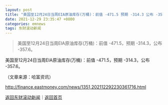 ```yaml
---
layout: post
title: "美国至12月24日当周EIA原油库存(万桶)：前值 -471.5 预期 -314.3 公布 -357.6"
date: 2021-12-29 23:35:47 +0800
categories: emnews
tags: 东财滚动新闻
---
```

> 美国至12月24日当周EIA原油库存(万桶)：前值 -471.5，预期 -314.3，公布 -357.6。

<p>美国至12月24日当周EIA原油库存(万桶)：前值 -471.5，预期 -314.3，公布 -357.6。</p><p class="em_media">（文章来源：哈富资讯）</p>

<http://finance.eastmoney.com/news/1351,202112292230361716.html>

[返回东财滚动新闻](//finews.withounder.com/emnews/)｜[返回首页](//finews.withounder.com/)